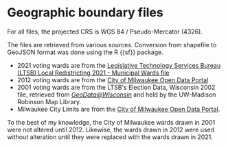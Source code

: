 # Geographic boundary files

For all files, the projected CRS is WGS 84 / Pseudo-Mercator (4326).

The files are retrieved from various sources. Conversion from shapefile to GeoJSON format was done using the R {{sf}} package.

* 2021 voting wards are from the [Legislative Technology Services Bureau (LTSB) Local Redistricting 2021 - Municipal Wards file](https://data-ltsb.opendata.arcgis.com/datasets/local-redistricting-2021-municipal-wards/explore?location=44.786342%2C-89.826710%2C7.54)
* 2012 voting wards are from the [City of Milwaukee Open Data Portal](https://data.milwaukee.gov/dataset/voting-wards)
* 2001 voting wards are from the LTSB's Election Data, Wisconsin 2002 file, retrieved from [*GeoData@Wisconsin*](https://geodata.wisc.edu/catalog/7A9AD151-70BA-41F0-92D3-9CF396EEAFF3) and held by the UW-Madison Robinson Map Library.
* Milwaukee City Limits are from the [City of Milwaukee Open Data Portal](https://data.milwaukee.gov/dataset/corporate-boundary).

To the best of my knowledge, the City of Milwaukee wards drawn in 2001 were not altered until 2012. Likewise, the wards drawn in 2012 were used without alteration until they were replaced with the wards drawn in 2021.